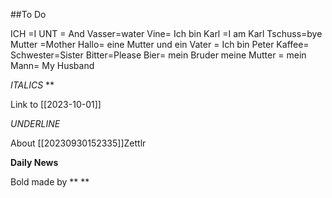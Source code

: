 ##To Do

ICH =I
UNT = And 
Vasser=water
Vine=
Ich bin Karl =I am Karl
Tschuss=bye
Mutter =Mother
Hallo=
eine Mutter und ein Vater  =
Ich bin Peter
Kaffee=
Schwester=Sister
Bitter=Please
Bier=
mein Bruder meine Mutter =
mein Mann=  My Husband


*ITALICS*    **


Link to [[2023-10-01]]

_UNDERLINE_


About [[20230930152335]]Zettlr







**Daily News**

Bold made by ** **